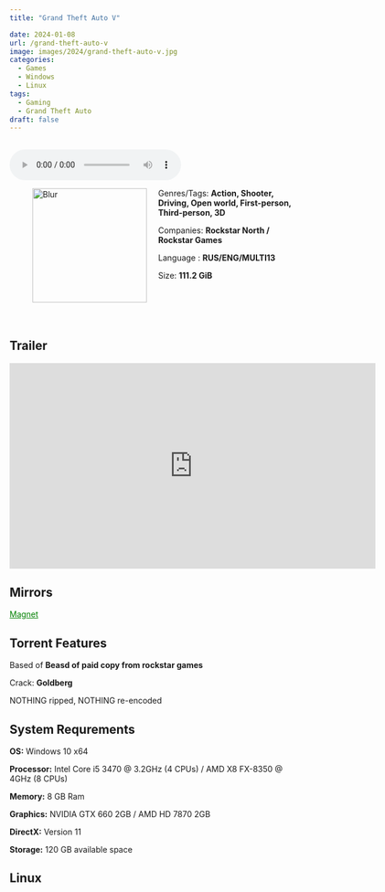 ```yaml
---
title: "Grand Theft Auto V"

date: 2024-01-08
url: /grand-theft-auto-v
image: images/2024/grand-theft-auto-v.jpg
categories:
  - Games
  - Windows
  - Linux
tags:
  - Gaming
  - Grand Theft Auto
draft: false
---
```

##
<style>
  body.dark-mode,
  body.dark-mode main * {
    background: url('/images/2024/grand-theft-auto-v2.jpg') center center fixed no-repeat;
    background-size: 100% 100%;
    background-size: cover;
    color: #f5f5f5;
  }
</style>
<script>
    document.addEventListener('DOMContentLoaded', function () {
        var body = document.body;
        var switcher = document.querySelector('.js-toggle');
                body.classList.add('dark-mode');
                // Save user preference in storage
                localStorage.setItem('darkMode', 'true');
            
        });
</script>

<audio controls autoplay>
  <source src="/audio/grand-theft-auto-v.mp3" type="audio/mp3">
  Your browser does not support the audio tag.
</audio>


<figure style="float: left; margin-right: 20px;">
  <img src="/images/2024/grand-theft-auto-v.jpg" alt="Blur" style="width: 200px;">
</figure>

Genres/Tags: **Action, Shooter, Driving, Open world, First-person, Third-person, 3D**

Companies: **Rockstar North / Rockstar Games**

Language : **RUS/ENG/MULTI13**

Size: **111.2 GiB**
# ⠀

## Trailer
<iframe width="640" height="360" src="https://www.youtube.com/embed/u1eoe7fM5cM" title="GTA 6 Trailer but it&#39;s GTA 5" frameborder="0" allow="accelerometer; autoplay; clipboard-write; encrypted-media; gyroscope; picture-in-picture; web-share" allowfullscreen></iframe>

## Mirrors
<a href="magnet:?xt=urn:btih:SIT55M6ULTRD4HGMNWLIERAQYRLRIJLJ&dn=Grand%20Theft%20Auto%20V" style="color: green;">Magnet</a>

## Torrent Features
Based of **Beasd of paid copy from rockstar games**

Crack: **Goldberg**

NOTHING ripped, NOTHING re-encoded

## System Requrements
**OS:** Windows 10 x64

**Processor:** Intel Core i5 3470 @ 3.2GHz (4 CPUs) / AMD X8 FX-8350 @ 4GHz (8 CPUs)

**Memory:** 8 GB Ram

**Graphics:** NVIDIA GTX 660 2GB / AMD HD 7870 2GB

**DirectX:** Version 11

**Storage:** 120 GB available space

## Linux
